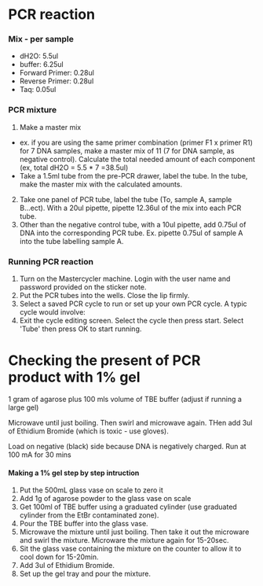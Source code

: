 # PCR reaction

### Mix - per sample
- dH2O: 5.5ul
- buffer: 6.25ul
- Forward Primer: 0.28ul
- Reverse Primer: 0.28ul
- Taq: 0.05ul

### PCR mixture
1. Make a master mix
  - ex. if you are using the same primer combination (primer F1 x primer R1) for 7 DNA samples, make a master mix of 11 (7 for DNA sample, as negative control). Calculate the total needed amount of each component (ex, total dH2O = 5.5 * 7 =38.5ul)
  - Take a 1.5ml tube from the pre-PCR drawer, label the tube. In the tube, make the master mix with the calculated amounts.  
 2. Take one panel of PCR tube, label the tube (To, sample A, sample B...ect). With a 20ul pipette, pipette 12.36ul of the mix into each PCR tube.
 3. Other than the negative control tube, with a 10ul pipette, add 0.75ul of DNA into the corresponding PCR tube. Ex. pipette 0.75ul of sample A into the tube labelling sample A.
 
### Running PCR reaction
1. Turn on the Mastercycler machine. Login with the user name and password provided on the sticker note. 
2. Put the PCR tubes into the wells. Close the lip firmly. 
3. Select a saved PCR cycle to run or set up your own PCR cycle. A typic cycle would involve:
4. Exit the cycle editing screen. Select the cycle then press start. Select 'Tube' then press OK to start running. 

# Checking the present of PCR product with 1% gel

1 gram of agarose plus 100 mls volume of TBE buffer (adjust if running a large gel)

Microwave until just boiling. Then swirl and microwave again.  THen add 3ul of Ethidium Bromide (which is toxic - use gloves).

Load on negative (black) side because DNA is negatively charged.  Run at 100 mA for 30 mins 

#### Making a 1% gel step by step intruction
1. Put the 500mL glass vase on scale to zero it
2. Add 1g of agarose powder to the glass vase on scale
3. Get 100ml of TBE buffer using a graduated cylinder (use graduated cylinder from the EtBr contaminated zone).
3. Pour the TBE buffer into the glass vase. 
4. Microwave the mixture until just boiling. Then take it out the microware and swirl the mixture. Microware the mixture again for 15-20sec.
5. Sit the glass vase containing the mixture on the counter to allow it to cool down for 15-20min.
6. Add 3ul of Ethidium Bromide.
7. Set up the gel tray and pour the mixture. 
